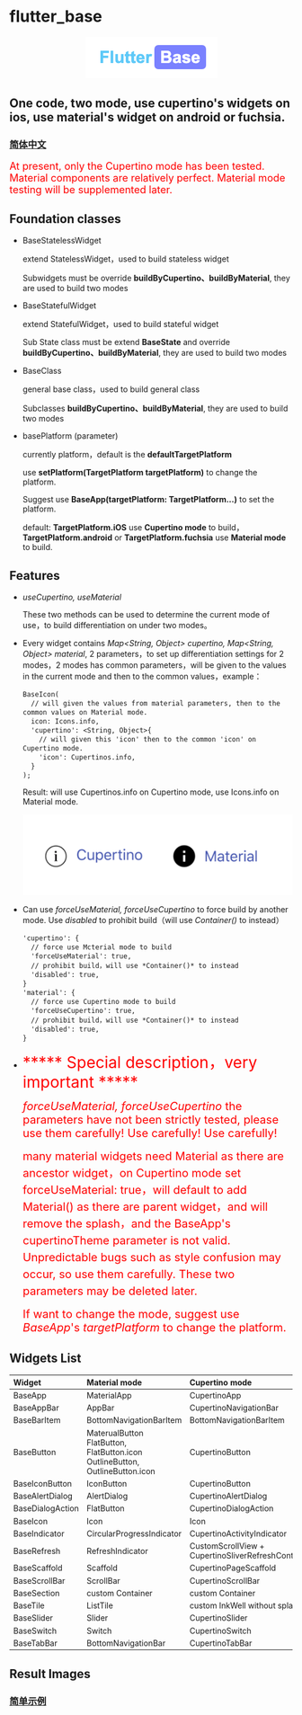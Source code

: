# flutter_base

 <div style="text-align:center;">
  <img src="./screenshot/logo.png" alt="logo">
 </div>

## One code, two mode, use cupertino's widgets on ios, use material's widget on android or fuchsia.

### [简体中文](./README.md)

<label style="color: red;font-size: 18px;">
  At present, only the Cupertino mode has been tested. Material components are relatively perfect. Material mode testing will be supplemented later.
</label>

## Foundation classes
* BaseStatelessWidget

  extend StatelessWidget，used to build stateless widget

  Subwidgets must be override **buildByCupertino、buildByMaterial**, they are used to build two modes

* BaseStatefulWidget

  extend StatefulWidget，used to build stateful widget

  Sub State class must be extend **BaseState** and override **buildByCupertino、buildByMaterial**, they are used to build two modes

* BaseClass

  general base class，used to build general class

  Subclasses **buildByCupertino、buildByMaterial**, they are used to build two modes

* basePlatform (parameter)

  currently platform，default is the **defaultTargetPlatform** 

  use **setPlatform(TargetPlatform targetPlatform)** to change the platform.

  Suggest use  **BaseApp(targetPlatform: TargetPlatform...)** to set the platform.

  default: **TargetPlatform.iOS** use **Cupertino mode** to build， **TargetPlatform.android** or **TargetPlatform.fuchsia** use **Material mode** to build.


## Features
* *useCupertino, useMaterial* 

  These two methods can be used to determine the current mode of use，to build differentiation on under two modes。
  
* Every widget contains *Map&lt;String, Object&gt; cupertino, Map&lt;String, Object&gt; material*, 2 parameters，to set up differentiation settings for 2 modes，2 modes has common parameters，will be given to the values in the current mode and then to the common values，example：

      BaseIcon(
        // will given the values from material parameters, then to the common values on Material mode.
        icon: Icons.info,
        'cupertino': <String, Object>{
          // will given this 'icon' then to the common 'icon' on Cupertino mode.
          'icon': Cupertinos.info,
        }
      );

    Result: will use Cupertinos.info on Cupertino mode, use Icons.info on Material mode.

  <img src="./screenshot/features_demo.png" alt="features_demo" width="" height="">

* Can use *forceUseMaterial, forceUseCupertino* to force build by another mode. Use *disabled* to prohibit build（will use *Container()* to instead）

      'cupertino': {
        // force use Mcterial mode to build
        'forceUseMaterial': true,
        // prohibit build，will use *Container()* to instead
        'disabled': true,
      }
      'material': {
        // force use Cupertino mode to build
        'forceUseCupertino': true,
        // prohibit build，will use *Container()* to instead
        'disabled': true,
      }

* <label style="color:red; font-size: 28px;">***** Special description，very important *****</label>

    <label style="color:red; font-size: 20px;"> *forceUseMaterial, forceUseCupertino* the parameters have not been strictly tested, please use them carefully! Use carefully! Use carefully!

    <label style="color:red; font-size: 20px;line-height: 30px;">many material widgets need Material as there are ancestor widget，on Cupertino mode set forceUseMaterial: true，will default to add Material() as there are parent widget，and will remove the splash，and the BaseApp's cupertinoTheme parameter is not valid. Unpredictable bugs such as style confusion may occur, so use them carefully. These two parameters may be deleted later.</label>

    <label style="color:red; font-size: 20px;">If want to change the mode, suggest use *BaseApp*'s *targetPlatform* to change the platform.</label>


## Widgets List
|Widget|Material mode|Cupertino mode|
|:---------------|:--------|:----------|
|BaseApp|MaterialApp|CupertinoApp|
|BaseAppBar|AppBar|CupertinoNavigationBar|
|BaseBarItem|BottomNavigationBarItem|BottomNavigationBarItem|
|BaseButton|MaterualButton<br>FlatButton, FlatButton.icon<br>OutlineButton, OutlineButton.icon|CupertinoButton|
|BaseIconButton|IconButton|CupertinoButton|
|BaseAlertDialog|AlertDialog|CupertinoAlertDialog|
|BaseDialogAction|FlatButton|CupertinoDialogAction|
|BaseIcon|Icon|Icon|
|BaseIndicator|CircularProgressIndicator|CupertinoActivityIndicator|
|BaseRefresh|RefreshIndicator|CustomScrollView + CupertinoSliverRefreshControl|
|BaseScaffold|Scaffold|CupertinoPageScaffold|
|BaseScrollBar|ScrollBar|CupertinoScrollBar|
|BaseSection|custom Container|custom Container|
|BaseTile|ListTile|custom InkWell without splash|
|BaseSlider|Slider|CupertinoSlider|
|BaseSwitch|Switch|CupertinoSwitch|
|BaseTabBar|BottomNavigationBar|CupertinoTabBar|

## Result Images


### [简单示例](./example/)
